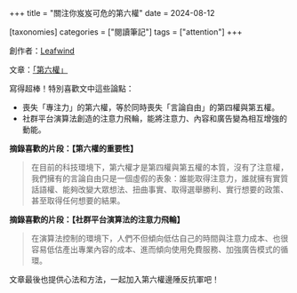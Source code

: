 +++
title = "關注你岌岌可危的第六權"
date = 2024-08-12

[taxonomies]
categories = ["閱讀筆記"]
tags = ["attention"]
+++

創作者：[Leafwind](https://leafwind.tw/)

文章：[「第六權」](https://leafwind.substack.com/p/the-sixth-estate)

寫得超棒！特別喜歡文中這些論點：
* 喪失「專注力」的第六權，等於同時喪失「言論自由」的第四權與第五權。
* 社群平台演算法創造的注意力飛輪，能將注意力、內容和廣告變為相互增強的動能。

**摘錄喜歡的片段：【第六權的重要性】**

> 在目前的科技環境下，第六權才是第四權與第五權的本質，沒有了注意權，我們擁有的言論自由只是一個虛假的表象：誰能取得注意力，誰就擁有實質話語權、能夠改變大眾想法、扭曲事實、取得選舉勝利、實行想要的政策、甚至取得任何想要的結果。

**摘錄喜歡的片段：【社群平台演算法的注意力飛輪】**

> 在演算法控制的環境下，人們不但傾向低估自己的時間與注意力成本、也很容易低估產出專業內容的成本、進而傾向使用免費服務、加強廣告模式的循環。

文章最後也提供心法和方法，一起加入第六權邊陲反抗軍吧！
